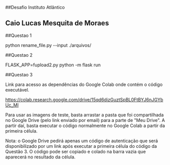 ##Desafio Instituto Atlântico
## Caio Lucas Mesquita de Moraes

##Questao 1

python rename_file.py --input ./arquivos/

##Questao 2

FLASK_APP=fupload2.py python -m flask run

##Questao 3

Link para acesso as dependências do Google Colab onde contém o código executável. 

https://colab.research.google.com/drive/15qd6dizGuztSpBL0FtBYJ6nJGYbUc_MI

Para usar as imagens de teste, basta arrastar a pasta que foi compartilhada no Google Drive (pelo link enviado por email) para a parte de "Meu Drive". A partir daí, basta executar o código normalmente no Google Colab a partir da primeira célula.

Nota: o Google Drive pedirá apenas um código de autenticação que será disponibilizado por um link após executar a primeira célula do código da Questão 3. O código pode ser copiado e colado na barra vazia que aparecerá no resultado da célula.  













